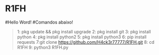 # R1FH
#Hello Word!
#Comandos abaixo!
>1: pkg update && pkg install upgrade
>2: pkg install git
>3: pkg install python
>4: pkg install python2 
>5: pkg install python3 
>6: pip install requests
>7:git clone https://github.com/H4ck3r77777/R1FH.git
>8: cd R1FH
>9: python3 R1FH.py
